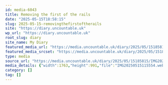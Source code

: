 ```yaml
---
id: media-6043
title: Removing the first of the rails
date: "2025-05-15T18:58:15"
slug: 2025-05-15-removingthefirstoftherails
site: "https://diary.uncountable.uk"
wp_url: "https://diary.uncountable.uk"
root_slug: diary
site_name: My Diary
featured_media_url: "https://media.uncountable.uk/diary/2025/05/15185815/IMG20250515115554.webp"
featured_media_srcset: "https://media.uncountable.uk/diary/2025/05/15185815/IMG20250515115554-300x169.webp 300w, https://media.uncountable.uk/diary/2025/05/15185815/IMG20250515115554-1024x576.webp 1024w, https://media.uncountable.uk/diary/2025/05/15185815/IMG20250515115554-150x150.webp 150w, https://media.uncountable.uk/diary/2025/05/15185815/IMG20250515115554-640x360.webp 640w, https://media.uncountable.uk/diary/2025/05/15185815/IMG20250515115554.webp 1763w"
type: media
source_url: "https://media.uncountable.uk/diary/2025/05/15185815/IMG20250515115554.webp"
media_details: {"width":1763,"height":991,"file":"IMG20250515115554.webp","filesize":157216,"sizes":{"medium":{"file":"IMG20250515115554-300x169.webp","width":300,"height":169,"filesize":26158,"mime_type":"image/webp","source_url":"https://media.uncountable.uk/diary/2025/05/15185815/IMG20250515115554-300x169.webp"},"large":{"file":"IMG20250515115554-1024x576.webp","width":1024,"height":576,"filesize":189570,"mime_type":"image/webp","source_url":"https://media.uncountable.uk/diary/2025/05/15185815/IMG20250515115554-1024x576.webp"},"thumbnail":{"file":"IMG20250515115554-150x150.webp","width":150,"height":150,"filesize":15278,"mime_type":"image/webp","source_url":"https://media.uncountable.uk/diary/2025/05/15185815/IMG20250515115554-150x150.webp"},"mobwidth":{"file":"IMG20250515115554-640x360.webp","width":640,"height":360,"filesize":89930,"mime_type":"image/webp","source_url":"https://media.uncountable.uk/diary/2025/05/15185815/IMG20250515115554-640x360.webp"},"full":{"file":"IMG20250515115554.webp","width":1763,"height":991,"mime_type":"image/webp","source_url":"https://media.uncountable.uk/diary/2025/05/15185815/IMG20250515115554.webp"}},"image_meta":{"aperture":"0","credit":"","camera":"","caption":"","created_timestamp":"0","copyright":"","focal_length":"0","iso":"0","shutter_speed":"0","title":"","orientation":"0","keywords":[]}}
category: []
tag: []
---
```


